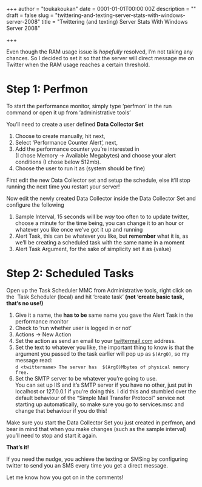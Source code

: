 +++
author = "toukakoukan"
date = 0001-01-01T00:00:00Z
description = ""
draft = false
slug = "twittering-and-texting-server-stats-with-windows-server-2008"
title = "Twittering (and texting) Server Stats With Windows Server 2008"

+++

Even though the RAM usage issue is *hopefully* resolved, I’m not taking any chances. So I decided to set it so that the server will direct message me on Twitter when the RAM usage reaches a certain threshold.


# Step 1: Perfmon

To start the performance monitor, simply type ‘perfmon’ in the run command or open it up from ‘administrative tools’

You’ll need to create a user defined **Data Collector Set**

1. Choose to create manually, hit next,
2. Select ‘Performance Counter Alert’, next,
3. Add the performance counter you’re interested in  
 (I chose Memory -> Available Megabytes) and choose your alert conditions (I chose below 512mb).
4. Choose the user to run it as (system should be fine)

First edit the new Data Collector set and setup the schedule, else it’ll stop running the next time you restart your server!

Now edit the newly created Data Collector inside the Data Collector Set and configure the following

1. Sample Interval, 15 seconds will be *way* too often to to update twitter, choose a minute for the time being, you can change it to an hour or whatever you like once we’ve got it up and running
2. Alert Task, this can be whatever you like, but **remember** what it is, as we’ll be creating a scheduled task with the same name in a moment
3. Alert Task Argument, for the sake of simplicity set it as {value}


# Step 2: Scheduled Tasks

Open up the Task Scheduler MMC from Administrative tools, right click on the  Task Scheduler (local) and hit ‘create task’ **(not ‘create basic task, that’s no use!)**

1. Give it a name, the **has to be** same name you gave the Alert Task in the performance monitor
2. Check to ‘run whether user is logged in or not’
3. Actions -> New Action
4. Set the action as send an email to your [twittermail.com](http://www.twittermail.com) address.
5. Set the text to whatever you like, the important thing to know is that the argument you passed to the task earlier will pop up as `$(Arg0)`, so my message read:  
 `d <twittername> The server has  $(Arg0)Mbytes of physical memory free.`
6. Set the SMTP server to be whatever you’re going to use.  
 You can set up IIS and it’s SMTP server if you have no other, just put in localhost or 127.0.0.1 if you’re doing this. I did this and stumbled over the default behaviour of the “Simple Mail Transfer Protocol” service not starting up automatically, so make sure you go to services.msc and change that behaviour if you do this!

Make sure you start the Data Collector Set you just created in perfmon, and bear in mind that when you make changes (such as the sample interval) you’ll need to stop and start it again.

**That’s it!**

If you need the nudge, you achieve the texting or SMSing by configuring twitter to send you an SMS every time you get a direct message.

Let me know how you got on in the comments!

